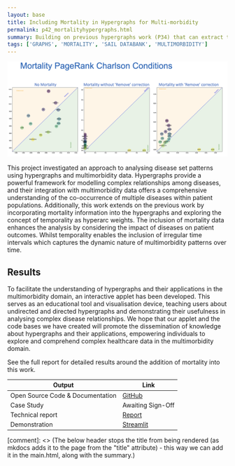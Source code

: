 ```yaml
---
layout: base
title: Including Mortality in Hypergraphs for Multi-morbidity
permalink: p42_mortalityhypergraphs.html
summary: Building on previous hypergraphs work (P34) that can extract the impact of predecessor and successor diseases on disease progression pathways, this work looked to include an implicit relationship to demographics and consider the impact of mortality.
tags: ['GRAPHS', 'MORTALITY', 'SAIL DATABANK', 'MULTIMORBIDITY']
---
```


![View of different charleston conditions highlight if there are more commonly predesecors or successors.  When moralitiy is included this skews the results unless correction is implemented.](images/MortalityHypergraohs.png)

This project investigated an approach to analysing disease set patterns using hypergraphs and multimorbidity data. Hypergraphs provide a powerful framework for modelling complex relationships among diseases, and their integration with multimorbidity data offers a comprehensive understanding of the co-occurrence of multiple diseases within patient populations. Additionally, this work extends on the previous work by incorporating mortality information into the hypergraphs and exploring the concept of temporality as hyperarc weights. The inclusion of mortality data enhances the analysis by considering the impact of diseases on patient outcomes. Whilst temporality enables the inclusion of irregular time intervals which captures the dynamic nature of multimorbidity patterns over time.

## Results
To facilitate the understanding of hypergraphs and their applications in the multimorbidity domain, an interactive applet has been developed. This serves as an educational tool and visualisation device, teaching users about undirected and directed hypergraphs and demonstrating their usefulness in analysing complex disease relationships. We hope that our applet and the code bases we have created will promote the dissemination of knowledge about hypergraphs and their applications, empowering individuals to explore and comprehend complex healthcare data in the multimorbidity domain.

See the full report for detailed results around the addition of mortality into this work.

| Output | Link |
| ---- | ---- |
| Open Source Code & Documentation | [GitHub](https://github.com/nhsx/hypergraph-mm) |
| Case Study | Awaiting Sign-Off |
| Technical report | [Report](https://github.com/nhsx/hypergraph-mm/blob/zh-hypergraph-mm-mort/reports/Hypergraph_mm_mort_report_ZH.pdf) |
| Demonstration | [Streamlit](https://nhsx-hypergraphical-streamlit-hypergraphs-hklixt.streamlit.app/) |

[comment]: <> (The below header stops the title from being rendered (as mkdocs adds it to the page from the "title" attribute) - this way we can add it in the main.html, along with the summary.)
#
